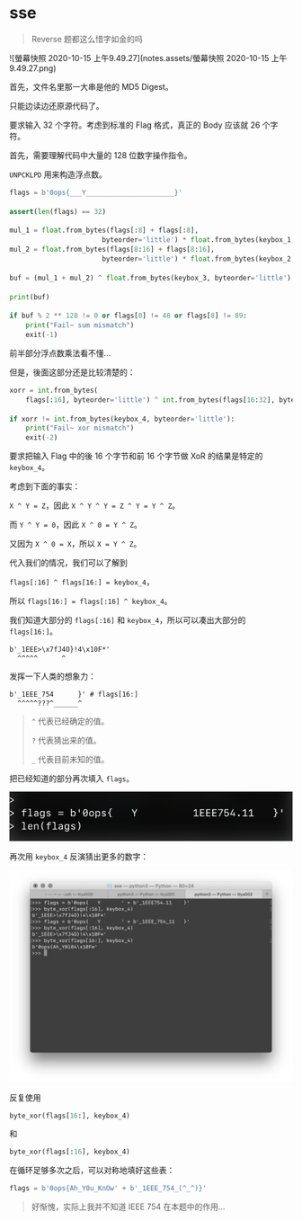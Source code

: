 # sse

> Reverse 题都这么惜字如金的吗

![螢幕快照 2020-10-15 上午9.49.27](notes.assets/螢幕快照 2020-10-15 上午9.49.27.png)

首先，文件名里那一大串是他的 MD5 Digest。

只能边读边还原源代码了。

要求输入 32 个字符。考虑到标准的 Flag 格式，真正的 Body 应该就 26 个字符。

首先，需要理解代码中大量的 128 位数字操作指令。

`UNPCKLPD` 用来构造浮点数。

```python
flags = b'0ops{___Y______________________}'

assert(len(flags) == 32)

mul_1 = float.from_bytes(flags[:8] + flags[:8],
                       byteorder='little') * float.from_bytes(keybox_1, byteorder='little')
mul_2 = float.from_bytes(flags[8:16] + flags[8:16],
                       byteorder='little') * float.from_bytes(keybox_2, byteorder='little')

buf = (mul_1 + mul_2) ^ float.from_bytes(keybox_3, byteorder='little')

print(buf)

if buf % 2 ** 128 != 0 or flags[0] != 48 or flags[8] != 89:
    print("Fail~ sum mismatch")
    exit(-1)
```

前半部分浮点数乘法看不懂…

但是，後面这部分还是比较清楚的：

```python
xorr = int.from_bytes(
    flags[:16], byteorder='little') ^ int.from_bytes(flags[16:32], byteorder='little')

if xorr != int.from_bytes(keybox_4, byteorder='little'):
    print("Fail~ xor mismatch")
    exit(-2)
```

要求把输入 Flag 中的後 16 个字节和前 16 个字节做 XoR 的结果是特定的 `keybox_4`。

考虑到下面的事实：

`X ^ Y = Z`，因此 `X ^ Y ^ Y = Z ^ Y = Y ^ Z`。

而 `Y ^ Y = 0`，因此 `X ^ 0 = Y ^ Z`。

又因为 `X ^ 0 = X`，所以 `X = Y ^ Z`。

代入我们的情况，我们可以了解到

`flags[:16] ^ flags[16:] = keybox_4`，

所以 `flags[16:] = flags[:16] ^ keybox_4`。

我们知道大部分的 `flags[:16]` 和 `keybox_4`，所以可以凑出大部分的 `flags[16:]`。

```
b'_1EEE>\x7fJ4O}!4\x10F*'
  ^^^^^      ^
```

发挥一下人类的想象力：

```
b'_1EEE_754      }' # flags[16:]
  ^^^^^???^______^
```

> `^` 代表已经确定的值。
>
> `?` 代表猜出来的值。
>
> `_` 代表目前未知的值。

把已经知道的部分再次填入 `flags`。

![image-20201015111643646](notes.assets/image-20201015111643646.png)

再次用 `keybox_4` 反演猜出更多的数字：

![image-20201015112157748](notes.assets/image-20201015112157748.png)

反复使用

```python
byte_xor(flags[16:], keybox_4)
```

和

```python
byte_xor(flags[:16], keybox_4)
```

在循环足够多次之后，可以对称地填好这些表：

```python
flags = b'0ops{Ah_Y0u_KnOw' + b'_1EEE_754_(^_^)}'
```

> 好惭愧，实际上我并不知道 IEEE 754 在本题中的作用…